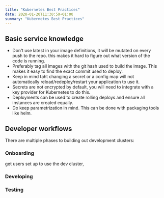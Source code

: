```yaml
---
title: "Kubernetes Best Practices"
date: 2020-01-20T11:30:50+01:00
summary: "Kubernetes Best Practices"
---
```


## Basic service knowledge

- Don't use latest in your image definitions, it will be mutated on every push to the repo. this makes it hard to figure out what version of the code is running.
- Preferably tag all images with the git hash used to build the image. This makes it easy to find the exact commit used to deploy.
- Keep in mind taht changing a secret or a config map will not automatically reload/redeploy/restart your application to use it.
- Secrets are not encrypted by default, you will need to integrate with a key provider for Kubernetes to do this.
- Deployments can be used to create rolling deploys and ensure all instances are created equally.
- Do keep parametrization in mind. This can be done with packaging tools like helm.

## Developer workflows

There are multiple phases to building out development clusters:

### Onboarding

get users set up to use the dev cluster,

### Developing

### Testing
  